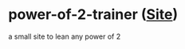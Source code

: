 # power-of-2-trainer ([Site](https://julesdecube.github.io/power-of-2-trainer/))
a small site to lean any power of 2 
